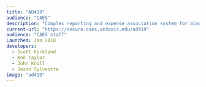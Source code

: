 ```yaml
---
title: "AD419"
audience: "CAES"
description: "Complex reporting and expense association system for almost $200 million in agricultural research grants and funds."
current-url: "https://secure.caes.ucdavis.edu/ad419"
audience: "CAES staff"
Launched: Jan 2018
developers:
  - Scott Kirkland
  - Ken Taylor
  - John Knoll
  - Jason Sylvestre
image: "ad419"
---
```

